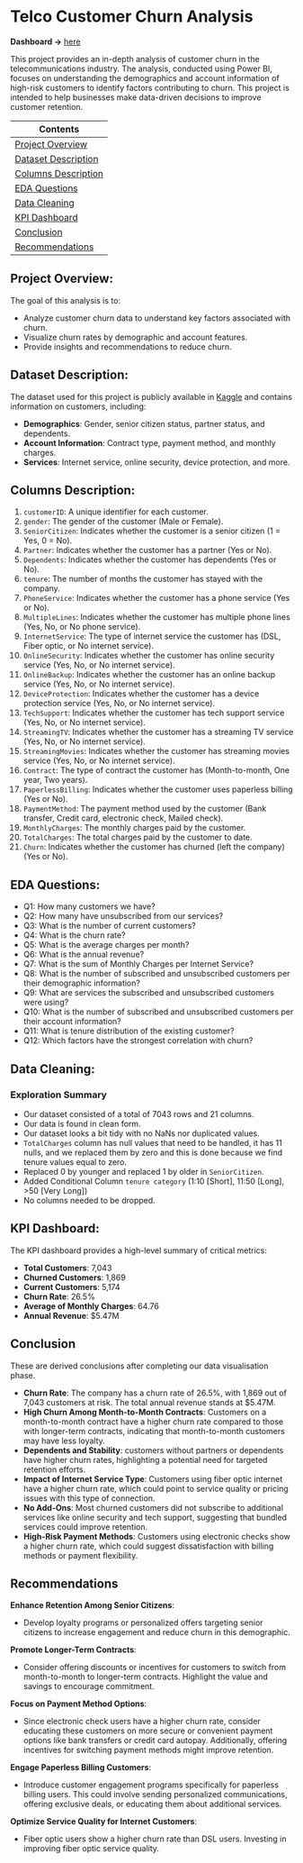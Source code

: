 # Telco Customer Churn Analysis

**Dashboard ->** [here](https://app.powerbi.com/view?r=eyJrIjoiYzllYTllNWEtZDc4Ny00OTc3LTg3ODAtZjFhZjMxZDlkOTliIiwidCI6IjI1Y2UwMjYxLWJiZDYtNDljZC1hMWUyLTU0MjYwODg2ZDE1OSJ9)

This project provides an in-depth analysis of customer churn in the telecommunications industry. The analysis, conducted using Power BI, focuses on understanding the demographics and account information of high-risk customers to identify factors contributing to churn. This project is intended to help businesses make data-driven decisions to improve customer retention.

| Contents 											 	   	|
| -------- 											 	   	|
| [Project Overview](#Project-Overview)			   	|
| [Dataset Description](#Dataset-Description) 		   		|
| [Columns Description](#Columns-Description)							|
| [EDA Questions](#EDA-Questions)					   		|
| [Data Cleaning](#Data-Cleaning)						   	|
| [KPI Dashboard](#KPI-Dashboard)					|
| [Conclusion](#Conclusion)									|
| [Recommendations](#Recommendations)							   		|

## Project Overview:

The goal of this analysis is to:
- Analyze customer churn data to understand key factors associated with churn.
- Visualize churn rates by demographic and account features.
- Provide insights and recommendations to reduce churn.

## Dataset Description:

The dataset used for this project is publicly available in [Kaggle](https://www.kaggle.com/datasets/blastchar/telco-customer-churn) and contains information on customers, including:
-	**Demographics**: Gender, senior citizen status, partner status, and dependents.
-	**Account Information**: Contract type, payment method, and monthly charges.
-	**Services**: Internet service, online security, device protection, and more.

## Columns Description:

1. `customerID`: A unique identifier for each customer.
2. `gender`: The gender of the customer (Male or Female).
3. `SeniorCitizen`: Indicates whether the customer is a senior citizen (1 = Yes, 0 = No).
4. `Partner`: Indicates whether the customer has a partner (Yes or No).
5. `Dependents`: Indicates whether the customer has dependents (Yes or No).
6. `tenure`: The number of months the customer has stayed with the company.
7. `PhoneService`: Indicates whether the customer has a phone service (Yes or No).
8. `MultipleLines`: Indicates whether the customer has multiple phone lines (Yes, No, or No phone service).
9. `InternetService`: The type of internet service the customer has (DSL, Fiber optic, or No internet service).
10. `OnlineSecurity`: Indicates whether the customer has online security service (Yes, No, or No internet service).
11. `OnlineBackup`: Indicates whether the customer has an online backup service (Yes, No, or No internet service).
12. `DeviceProtection`: Indicates whether the customer has a device protection service (Yes, No, or No internet service).
13. `TechSupport`: Indicates whether the customer has tech support service (Yes, No, or No internet service).
14. `StreamingTV`: Indicates whether the customer has a streaming TV service (Yes, No, or No internet service).
15. `StreamingMovies`: Indicates whether the customer has streaming movies service (Yes, No, or No internet service).
16. `Contract`: The type of contract the customer has (Month-to-month, One year, Two years).
17. `PaperlessBilling`: Indicates whether the customer uses paperless billing (Yes or No).
18. `PaymentMethod`: The payment method used by the customer (Bank transfer, Credit card, electronic check, Mailed check).
19. `MonthlyCharges`: The monthly charges paid by the customer.
20. `TotalCharges`: The total charges paid by the customer to date.
21. `Churn`: Indicates whether the customer has churned (left the company) (Yes or No).

## EDA Questions:

-	Q1: How many customers we have?
-	Q2: How many have unsubscribed from our services?
-	Q3: What is the number of current customers?
-	Q4: What is the churn rate?
-	Q5: What is the average charges per month?
-	Q6: What is the annual revenue?
-	Q7: What is the sum of Monthly Charges per Internet Service?
-	Q8: What is the number of subscribed and unsubscribed customers per their demographic information?
-	Q9: What are services the subscribed and unsubscribed customers were using?
-	Q10: What is the number of subscribed and unsubscribed customers per their account information?
-	Q11: What is tenure distribution of the existing customer?
-	Q12: Which factors have the strongest correlation with churn?

## Data Cleaning:
### Exploration Summary

-	Our dataset consisted of a total of 7043 rows and 21 columns.
-	Our data is found in clean form.
-	Our dataset looks a bit tidy with no NaNs nor duplicated values.
-	`TotalCharges` column has null values that need to be handled, it has 11 nulls, and we replaced them by zero and this is done because we find tenure values equal to zero.  
-	Replaced 0 by younger and replaced 1 by older in `SeniorCitizen`.
-	Added Conditional Column `tenure category` (1:10 [Short], 11:50 [Long], >50 [Very Long])
-	No columns needed to be dropped.

## KPI Dashboard:

The KPI dashboard provides a high-level summary of critical metrics:
- **Total Customers**: 7,043
- **Churned Customers**: 1,869
- **Current Customers**: 5,174
- **Churn Rate**: 26.5%
- **Average of Monthly Charges**: 64.76
- **Annual Revenue**: $5.47M

## Conclusion
These are derived conclusions after completing our data visualisation phase.

- **Churn Rate**: The company has a churn rate of 26.5%, with 1,869 out of 7,043 customers at risk. The total annual revenue stands at $5.47M.
-	**High Churn Among Month-to-Month Contracts**: Customers on a month-to-month contract have a higher churn rate compared to those with longer-term contracts, indicating that month-to-month customers may have less loyalty.
-	**Dependents and Stability**: customers without partners or dependents have higher churn rates, highlighting a potential need for targeted retention efforts.
-	**Impact of Internet Service Type**: Customers using fiber optic internet have a higher churn rate, which could point to service quality or pricing issues with this type of connection.
-	**No Add-Ons**: Most churned customers did not subscribe to additional services like online security and tech support, suggesting that bundled services could improve retention.
-	**High-Risk Payment Methods**: Customers using electronic checks show a higher churn rate, which could suggest dissatisfaction with billing methods or payment flexibility.

## Recommendations

**Enhance Retention Among Senior Citizens**:
-	Develop loyalty programs or personalized offers targeting senior citizens to increase engagement and reduce churn in this demographic.
  
**Promote Longer-Term Contracts**:
-	Consider offering discounts or incentives for customers to switch from month-to-month to longer-term contracts. Highlight the value and savings to encourage commitment.
  
**Focus on Payment Method Options**:
-	Since electronic check users have a higher churn rate, consider educating these customers on more secure or convenient payment options like bank transfers or credit card autopay. Additionally, offering incentives for switching payment methods might improve retention.
  
**Engage Paperless Billing Customers**:
-	Introduce customer engagement programs specifically for paperless billing users. This could involve sending personalized communications, offering exclusive deals, or educating them about additional services.
  
**Optimize Service Quality for Internet Customers**:
-	Fiber optic users show a higher churn rate than DSL users. Investing in improving fiber optic service quality.
